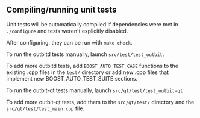 Compiling/running unit tests
------------------------------------

Unit tests will be automatically compiled if dependencies were met in `./configure`
and tests weren't explicitly disabled.

After configuring, they can be run with `make check`.

To run the outbitd tests manually, launch `src/test/test_outbit`.

To add more outbitd tests, add `BOOST_AUTO_TEST_CASE` functions to the existing
.cpp files in the `test/` directory or add new .cpp files that
implement new BOOST_AUTO_TEST_SUITE sections.

To run the outbit-qt tests manually, launch `src/qt/test/test_outbit-qt`

To add more outbit-qt tests, add them to the `src/qt/test/` directory and
the `src/qt/test/test_main.cpp` file.
